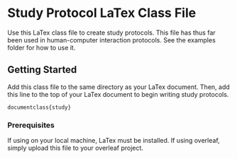 # Study Protocol LaTex Class File

Use this LaTex class file to create study protocols. This file has thus far been used in
human-computer interaction protocols. See the examples folder for how to use it.

## Getting Started

Add this class file to the same directory as your LaTex document.
Then, add this line to the top of your LaTex document to begin writing study protocols.

```
documentclass{study}
```

### Prerequisites

If using on your local machine, LaTex must be installed.
If using overleaf, simply upload this file to your overleaf project.

